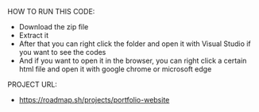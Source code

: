 HOW TO RUN THIS CODE:
- Download the zip file
- Extract it
- After that you can right click the folder and open it with Visual Studio if you want to see the codes
- And if you want to open it in the browser, you can right click a certain html file and open it with google chrome or microsoft edge

PROJECT URL:
- https://roadmap.sh/projects/portfolio-website
